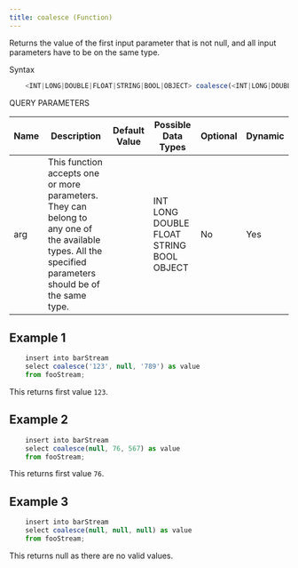 ```yaml
---
title: coalesce (Function)
---
```


Returns the value of the first input parameter that is not null, and all input parameters have to be on the same type.

Syntax

```js
    <INT|LONG|DOUBLE|FLOAT|STRING|BOOL|OBJECT> coalesce(<INT|LONG|DOUBLE|FLOAT|STRING|BOOL|OBJECT> arg, <INT|LONG|DOUBLE|FLOAT|STRING|BOOL|OBJECT> ...)
```

QUERY PARAMETERS

| Name | Description                                                                                                                                               | Default Value | Possible Data Types                      | Optional | Dynamic |
|------|-----------------------------------------------------------------------------------------------------------------------------------------------------------|---------------|------------------------------------------|----------|---------|
| arg  | This function accepts one or more parameters. They can belong to any one of the available types. All the specified parameters should be of the same type. |               | INT LONG DOUBLE FLOAT STRING BOOL OBJECT | No       | Yes     |

## Example 1

```js
    insert into barStream
    select coalesce('123', null, '789') as value
    from fooStream;
```

This returns first value `123`.


## Example 2

```js
    insert into barStream
    select coalesce(null, 76, 567) as value
    from fooStream;
```

This returns first value `76`.

## Example 3

```js
    insert into barStream
    select coalesce(null, null, null) as value
    from fooStream;
```

This returns null as there are no valid values.